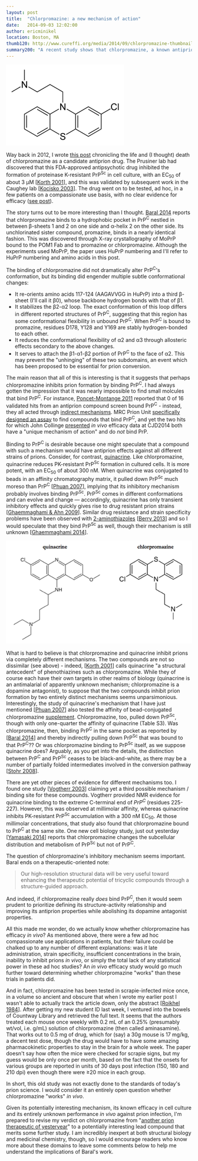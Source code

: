 ```yaml
---
layout: post
title:  "Chlorpromazine: a new mechanism of action"
date:   2014-09-03 12:02:00
author: ericminikel
location: Boston, MA
thumb120: http://www.cureffi.org/media/2014/09/chlorpromazine-thumbnail.png
summary200: "A recent study shows that chlorpromazine, a known antiprion compound, binds the cellular prion protein. Will its new mechanism of action give it new life as a therapeutic lead compound?"
---
```


![chlorpromazine](/wp-content/uploads/2012/12/chlorpromazine.png "chlorpromazine")

Way back in 2012, I wrote [this post](http://www.cureffi.org/2012/12/17/chlorpromazine-another-prion-therapeutic-of-yesteryea/) chronicling the life and (I thought) death of chlorpromazine as a candidate antiprion drug. The Prusiner lab had discovered that this FDA-approved antipsychotic drug inhibited the formation of proteinase K-resistant PrP<sup>Sc</sup> in cell culture, with an EC<sub>50</sub> of about 3 &mu;M [[Korth 2001]], and this was validated by subsequent work in the Caughey lab [[Kocisko 2003]]. The drug went on to be tested, ad hoc, in a few patients on a compassionate use basis, with no clear evidence for efficacy ([see post](http://www.cureffi.org/2012/12/17/chlorpromazine-another-prion-therapeutic-of-yesteryea/)).

The story turns out to be more interesting than I thought. [Baral 2014] reports that chlorpromazine binds to a hydrophobic pocket in PrP<sup>C</sup> nestled in between &beta;-sheets 1 and 2 on one side and &alpha;-helix 2 on the other side. Its unchlorinated sister compound, promazine, binds in a nearly identical fashion. This was discovered through X-ray crystallography of MoPrP bound to the POM1 Fab and to promazine or chlorpromazine. Although the experiments used MoPrP, the paper uses HuPrP numbering and I'll refer to HuPrP numbering and amino acids in this post.

The binding of chlorpromazine did not dramatically alter PrP<sup>C</sup>'s conformation, but its binding did engender multiple subtle conformational changes:

+ It re-orients amino acids 117-124 (AAGAVVGG in HuPrP) into a third &beta;-sheet (I'll call it &beta;0), whose backbone hydrogen bonds with that of &beta;1.
+ It stabilizes the &beta;2-&alpha;2 loop. The exact conformation of this loop differs in different reported structures of PrP<sup>C</sup>, suggesting that this region has some conformational flexibility in unbound PrP<sup>C</sup>. When PrP<sup>C</sup> is bound to promazine, residues D178, Y128 and Y169 are stably hydrogen-bonded to each other.
+ It reduces the conformational flexibility of &alpha;2 and &alpha;3 through allosteric effects secondary to the above changes.
+ It serves to attach the &beta;1-&alpha;1-&beta;2 portion of PrP<sup>C</sup> to the face of &alpha;2. This may prevent the "unhinging" of these two subdomains, an event which has been proposed to be essential for prion conversion.

The main reason that all of this is interesting is that it suggests that perhaps chlorpromazine inhibits prion formation by binding PrP<sup>C</sup>. I had always gotten the impression that it was nearly impossible to find small molcules that bind PrP<sup>C</sup>. For instance, [Poncet-Montange 2011] reported that 0 of 16 validated hits from an antiprion compound screen bound PrP<sup>C</sup> - instead, they all acted through [indirect mechanisms](http://www.cureffi.org/2012/10/06/screen-reveals-antiprion-compounds-that-act-indirectly/). MRC Prion Unit [specifically designed an assay](http://www.prion.ucl.ac.uk/research/university-departments/small-molecule-therapeutics/) to find compounds that bind PrP<sup>C</sup>, and yet the two hits for which John Collinge [presented](http://www.cureffi.org/2014/07/14/notes-from-the-cjd2014-conference/) *in vivo* efficacy data at CJD2014 both have a "unique mechanism of action" and do *not* bind PrP.

Binding to PrP<sup>C</sup> is desirable because one might speculate that a compound with such a mechanism would have antiprion effects against all different strains of prions. Consider, for contrast, [quinacrine](http://www.cureffi.org/2012/10/23/quinacrine/). Like chlorpromazine, quinacrine reduces PK-resistant PrP<sup>Sc</sup> formation in cultured cells. It is more potent, with an EC<sub>50</sub> of about 300 nM. When quinacrine was conjugated to beads in an affinity chromatography matrix, it pulled down PrP<sup>Sc</sup> much moreso than PrP<sup>C</sup> [[Phuan 2007]], implying that its inhibitory mechanism probably involves binding PrP<sup>Sc</sup>. PrP<sup>Sc</sup> comes in different conformations and can evolve and change &mdash; accordingly, quinacrine has only transient inhibitory effects and quickly gives rise to drug resistant prion strains [[Ghaemmaghami & Ahn 2009]]. Similar drug resistance and strain specificity problems have been observed with [2-aminothiazoles](http://www.cureffi.org/2013/10/17/2-aminothiazoles-a-tale-of-drug-resistance-and-strain-specificity/) [[Berry 2013]] and so I would speculate that they bind PrP<sup>Sc</sup> as well, though their mechanism is still unknown [[Ghaemmaghami 2014]].

![Qa and CP](/media/2014/09/quinacrine-vs-chlorpromazine.png)

What is hard to believe is that chlorpromazine and quinacrine inhibit prions via completely different mechanisms. The two compounds are not so dissimilar (see above) - indeed, [[Korth 2001]] calls quinacrine "a structural antecedent" of phenothiazines such as chlorpromazine. While they of course each have their own targets in other realms of biology (quinacrine is an antimalarial of apparently unknown mechanism; chlorpromazine is a dopamine antagonist), to suppose that the two compounds inhibit prion formation by two entirely distinct mechanisms seems unparsimonious. Interestingly, the study of quinacrine's mechanism that I have just mentioned [[Phuan 2007]] also tested the affinity of bead-conjugated chlorpromazine [supplement](http://vir.sgmjournals.org/content/suppl/2007/02/22/88.4.1392.DC1/Supplementary_material.pdf). Chlorpromazine, too, pulled down PrP<sup>Sc</sup>, though with only one-quarter the affinity of quinacrine (Table S3). Was chlorpromazine, then, binding PrP<sup>C</sup> in the same pocket as reported by [[Baral 2014]] and thereby indirectly pulling down PrP<sup>Sc</sup> that was bound to that PrP<sup>C</sup>?? Or was chlorpromazine binding to PrP<sup>Sc</sup> itself, as we suppose quinacrine does? Arguably, as you get into the details, the distinction between PrP<sup>C</sup> and PrP<sup>Sc</sup> ceases to be black-and-white, as there may be a number of partially folded intermediates involved in the conversion pathway [[Stohr 2008]].

There are yet other pieces of evidence for different mechanisms too. I found one study [[Vogtherr 2003]] claiming yet a third possible mechanism / binding site for these compounds. Vogtherr provided NMR evidence for quinacrine binding to the extreme C-terminal end of *PrP<sup>C</sup>* (residues 225-227). However, this was observed at millimolar affinity, whereas quinacrine inhibits PK-resistant PrP<sup>Sc</sup> accumulation with a 300 nM EC<sub>50</sub>. At those millimolar concentrations, that study also found that chlorpromazine bound to PrP<sup>C</sup> at the same site. One new cell biology study, just out yesterday [[Yamasaki 2014](http://www.plosone.org/article/info%3Adoi%2F10.1371%2Fjournal.pone.0106516)] reports that chlorpromazine changes the subcellular distribution and metabolism of PrP<sup>Sc</sup> but not of PrP<sup>C</sup>.

The question of chlorpromazine's inhibitory mechanism seems important. Baral ends on a therapeutic-oriented note:

> Our high-resolution structural data will be very useful toward enhancing the therapeutic potential of tricyclic compounds through a structure-guided approach.

And indeed, if chlorpromazine really *does* bind PrP<sup>C</sup>, then it would seem prudent to prioritize defining its structure-activity relationship and improving its antiprion properties while abolishing its dopamine antagonist properties.

All this made me wonder, do we actually know whether chlorpromazine has efficacy *in vivo*? As mentioned above, there were a few ad hoc compassionate use applications in patients, but their failure could be chalked up to any number of different explanations: was it late administration, strain specificity, insufficient concentrations in the brain, inability to inhibit prions *in vivo*, or simply the total lack of any statistical power in these ad hoc studies? An *in vivo* efficacy study would go much further toward determining whether chlorpromazine "works" than these trials in patients did.

And in fact, chlorpromazine has been tested in scrapie-infected mice once, in a volume so ancient and obscure that when I wrote  my earlier post I wasn't able to actually track the article down, only the abstract [[Roikhel 1984]]. After getting my new student ID last week, I ventured into the bowels of Countway Library and retrieved the full text. It seems that the authors treated each mouse once weekly with 0.2 mL of an 0.25% (presumably wt/vol, i.e. g/mL) solution of chlorpromazine (then called aminasamine). That works out to 0.5 mg of drug, which for (say) a 30g mouse is 17 mg/kg, a decent test dose, though the drug would have to have some amazing pharmacokinetic properties to stay in the brain for a whole week. The paper doesn't say how often the mice were checked for scrapie signs, but my guess would be only once per month, based on the fact that the onsets for various groups are reported in units of 30 days post infection (150, 180 and 210 dpi) even though there were &ge;20 mice in each group.

In short, this old study was not exactly done to the standards of today's prion science. I would consider it an entirely open question whether chlorpromazine "works" *in vivo*. 

Given its potentially interesting mechanism, its known efficacy in cell culture and its entirely unknown performance *in vivo* against prion infection, I'm prepared to revise my verdict on chlorpromazine from "[another prion therapeutic of yesteryear](http://www.cureffi.org/2012/12/17/chlorpromazine-another-prion-therapeutic-of-yesteryea/)" to a potentially interesting lead compound that merits some further study. I am incredibly inexpert at both structural biology and medicinal chemistry, though, so I would encourage readers who know more about these domains to leave some comments below to help me understand the implications of Baral's work.

[Korth 2001]: http://www.ncbi.nlm.nih.gov/pubmed/11504948/ "Korth C, May BC, Cohen FE, Prusiner SB. Acridine and phenothiazine derivatives as pharmacotherapeutics for prion disease. Proc Natl Acad Sci U S A. 2001 Aug 14;98(17):9836-41. PubMed PMID: 11504948; PubMed Central PMCID: PMC55539."

[Baral 2014]: http://www.ncbi.nlm.nih.gov/pubmed/24373770 "Baral PK, Swayampakula M, Rout MK, Kav NN, Spyracopoulos L, Aguzzi A, James MN. Structural basis of prion inhibition by phenothiazine compounds. Structure. 2014 Feb 4;22(2):291-303. doi: 10.1016/j.str.2013.11.009. Epub 2013 Dec 26. PubMed PMID: 24373770."

[Kocisko 2003]: http://www.ncbi.nlm.nih.gov/pubmed/12970413/ "Kocisko DA, Baron GS, Rubenstein R, Chen J, Kuizon S, Caughey B. New inhibitors of scrapie-associated prion protein formation in a library of 2000 drugs and natural products. J Virol. 2003 Oct;77(19):10288-94. PubMed PMID: 12970413; PubMed Central PMCID: PMC228499."

[Hafner-Bratkovic 2011]: http://www.ncbi.nlm.nih.gov/pubmed/21324909 "Hafner-Bratkovic I, Bester R, Pristovsek P, Gaedtke L, Veranic P, Gaspersic J, Mancek-Keber M, Avbelj M, Polymenidou M, Julius C, Aguzzi A, Vorberg I, Jerala R. Globular domain of the prion protein needs to be unlocked by domain swapping to support prion protein conversion. J Biol Chem. 2011 Apr 8;286(14):12149-56. doi:  10.1074/jbc.M110.213926. Epub 2011 Feb 15. PubMed PMID: 21324909; PubMed Central  PMCID: PMC3069419."

[Poncet-Montange 2011]: http://www.ncbi.nlm.nih.gov/pubmed/21610081/ "Poncet-Montange G, St Martin SJ, Bogatova OV, Prusiner SB, Shoichet BK, Ghaemmaghami S. A survey of antiprion compounds reveals the prevalence of non-PrP molecular targets. J Biol Chem. 2011 Aug 5;286(31):27718-28. doi: 10.1074/jbc.M111.234393. Epub 2011 May 24. PubMed PMID: 21610081; PubMed Central  PMCID: PMC3149362."

[Phuan 2007]: http://www.ncbi.nlm.nih.gov/pubmed/17374787 "Phuan PW, Zorn JA, Safar J, Giles K, Prusiner SB, Cohen FE, May BC. Discriminating between cellular and misfolded prion protein by using affinity to  9-aminoacridine compounds. J Gen Virol. 2007 Apr;88(Pt 4):1392-401. PubMed PMID:  17374787."

[Ghaemmaghami & Ahn 2009]: http://www.ncbi.nlm.nih.gov/pubmed/19956709/ "Ghaemmaghami S, Ahn M, Lessard P, Giles K, Legname G, DeArmond SJ, Prusiner SB. Continuous quinacrine treatment results in the formation of drug-resistant prions. PLoS Pathog. 2009 Nov;5(11):e1000673. doi: 10.1371/journal.ppat.1000673.  Epub 2009 Nov 26. PubMed PMID: 19956709; PubMed Central PMCID: PMC2777304."

[Berry 2013]: http://www.ncbi.nlm.nih.gov/pubmed/24128760 "Berry DB, Lu D, Geva M, Watts JC, Bhardwaj S, Oehler A, Renslo AR, DeArmond SJ, Prusiner SB, Giles K. Drug resistance confounding prion therapeutics. Proc Natl Acad Sci U S A. 2013 Oct 29;110(44):E4160-9. doi: 10.1073/pnas.1317164110. Epub 2013 Oct 15. PubMed PMID: 24128760; PubMed Central PMCID: PMC3816483."

[Ghaemmaghami 2014]: http://www.ncbi.nlm.nih.gov/pubmed/24762293 "Ghaemmaghami S, Russo M, Renslo AR. Successes and challenges in phenotype-based lead discovery for prion diseases. J Med Chem. 2014 Aug 28;57(16):6919-29. doi: 10.1021/jm5001425. Epub 2014 Apr 24. PubMed PMID: 24762293; PubMed Central PMCID: PMC4148153."

[Stohr 2008]: http://www.ncbi.nlm.nih.gov/pubmed/18268326 "Stöhr J, Weinmann N, Wille H, Kaimann T, Nagel-Steger L, Birkmann E, Panza G,  Prusiner SB, Eigen M, Riesner D. Mechanisms of prion protein assembly into amyloid. Proc Natl Acad Sci U S A. 2008 Feb 19;105(7):2409-14. doi: 10.1073/pnas.0712036105. Epub 2008 Feb 11. PubMed PMID: 18268326; PubMed Central  PMCID: PMC2268150."

[Roikhel 1984]: http://www.ncbi.nlm.nih.gov/pubmed/6148857/ "Roikhel VM, Fokina GI, Pogodina VV. Influence of aminasine on experimental scrapie in mice. Acta Virol. 1984 Jul;28(4):321-4. PubMed PMID: 6148857."

[Vogtherr 2003]: http://www.ncbi.nlm.nih.gov/pubmed/12904059 "Vogtherr M, Grimme S, Elshorst B, Jacobs DM, Fiebig K, Griesinger C, Zahn R. Antimalarial drug quinacrine binds to C-terminal helix of cellular prion protein. J Med Chem. 2003 Aug 14;46(17):3563-4. PubMed PMID: 12904059."